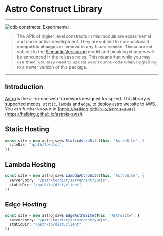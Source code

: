 # Astro Construct Library

<!--BEGIN STABILITY BANNER-->

---

![cdk-constructs: Experimental](https://img.shields.io/badge/cdk--constructs-experimental-important.svg?style=for-the-badge)

> The APIs of higher level constructs in this module are experimental and under active development.
> They are subject to non-backward compatible changes or removal in any future version. These are
> not subject to the [Semantic Versioning](https://semver.org/) model and breaking changes will be
> announced in the release notes. This means that while you may use them, you may need to update
> your source code when upgrading to a newer version of this package.

---

<!--END STABILITY BANNER-->

## Introduction

[Astro](https://astro.build/) is the all-in-one web framework designed for speed. This library is supported modes, `static`, `lambda` and `edge`, to deploy astro website to AWS. You can further know it in [https://helbing.github.io/astrojs-aws/](https://helbing.github.io/astrojs-aws/).

## Static Hosting

```ts
const site = new astrojsaws.StaticAstroSite(this, "AstroSite", {
  siteDir: "/path/to/dist",
})
```

## Lambda Hosting

```ts
const site = new astrojsaws.LambdaAstroSite(this, "AstroSite", {
  serverEntry: "/path/to/dist/server/entry.mjs",
  staticDir: "/path/to/dist/client",
})
```

## Edge Hosting

```ts
const site = new astrojsaws.EdgeAstroSite(this, "AstroSite", {
  serverEntry: "/path/to/dist/server/entry.mjs",
  staticDir: "/path/to/dist/client",
})
```
